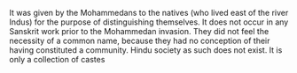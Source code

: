It was given by the Mohammedans to the natives (who lived east of the river Indus) for the purpose of distinguishing themselves. It does not occur in any Sanskrit work prior to the Mohammedan invasion. They did not feel the necessity of a common name, because they had no conception of their having constituted a community. Hindu society as such does not exist. It is only a collection of castes